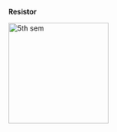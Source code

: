**Resistor**

<img src="https://www.allelcoelec.com/upfile/images/2c/20240910144914763.png" alt="5th sem" width="200" height="200">

